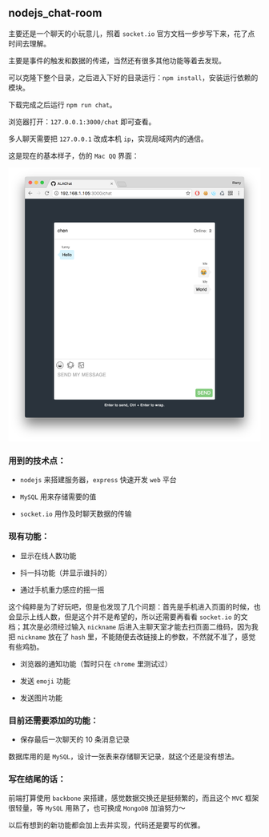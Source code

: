 ## nodejs_chat-room

主要还是一个聊天的小玩意儿，照着 `socket.io` 官方文档一步步写下来，花了点时间去理解。

主要是事件的触发和数据的传递，当然还有很多其他功能等着去发现。

可以克隆下整个目录，之后进入下好的目录运行：`npm install`，安装运行依赖的模块。

下载完成之后运行 `npm run chat`。

浏览器打开：`127.0.0.1:3000/chat` 即可查看。

多人聊天需要把 `127.0.0.1` 改成本机 `ip`，实现局域网内的通信。

这是现在的基本样子，仿的 `Mac QQ` 界面：

![chat](assets/chat.png)

### 用到的技术点：

* `nodejs` 来搭建服务器，`express` 快速开发 `web` 平台

* `MySQL` 用来存储需要的值

* `socket.io` 用作及时聊天数据的传输

### 现有功能：

* 显示在线人数功能

* 抖一抖功能（并显示谁抖的）

* 通过手机重力感应的摇一摇

这个纯粹是为了好玩吧，但是也发现了几个问题：首先是手机进入页面的时候，也会显示上线人数，但是这个并不是希望的，所以还需要再看看 `socket.io` 的文档；其次是必须经过输入 `nickname` 后进入主聊天室才能去扫页面二维码，因为我把 `nickname` 放在了 `hash` 里，不能随便去改链接上的参数，不然就不准了，感觉有些鸡肋。

* 浏览器的通知功能（暂时只在 `chrome` 里测试过）

* 发送 `emoji` 功能

* 发送图片功能

### 目前还需要添加的功能：

* 保存最后一次聊天的 10 条消息记录

数据库用的是 `MySQL`，设计一张表来存储聊天记录，就这个还是没有想法。

### 写在结尾的话：

前端打算使用 `backbone` 来搭建，感觉数据交换还是挺频繁的，而且这个 `MVC` 框架很轻量，等 `MySQL` 用熟了，也可换成 `MongoDB` 加油努力～

以后有想到的新功能都会加上去并实现，代码还是要写的优雅。